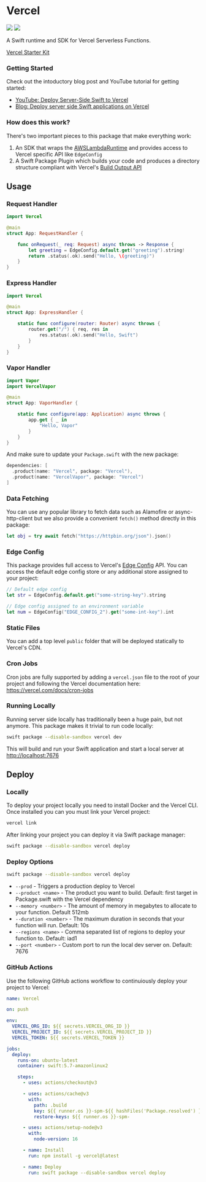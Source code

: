 # Vercel

[![](https://img.shields.io/endpoint?url=https%3A%2F%2Fswiftpackageindex.com%2Fapi%2Fpackages%2Fswift-cloud%2FVercel%2Fbadge%3Ftype%3Dswift-versions)](https://swiftpackageindex.com/swift-cloud/Vercel)
[![](https://img.shields.io/endpoint?url=https%3A%2F%2Fswiftpackageindex.com%2Fapi%2Fpackages%2Fswift-cloud%2FVercel%2Fbadge%3Ftype%3Dplatforms)](https://swiftpackageindex.com/swift-cloud/Vercel)

A Swift runtime and SDK for Vercel Serverless Functions.

[Vercel Starter Kit](https://github.com/swift-cloud/vercel-starter-kit)

### Getting Started

Check out the intoductory blog post and YouTube tutorial for getting started:

- [YouTube: Deploy Server-Side Swift to Vercel](https://www.youtube.com/watch?v=zzBhcYbtArY)
- [Blog: Deploy server side Swift applications on Vercel](https://swift.cloud/blog/deploy-server-side-swift-applications-on-vercel)

### How does this work?

There's two important pieces to this package that make everything work:

1. An SDK that wraps the [AWSLambdaRuntime](https://github.com/swift-server/swift-aws-lambda-runtime) and provides access to Vercel specific API like `EdgeConfig`
2. A Swift Package Plugin which builds your code and produces a directory structure compliant with Vercel's [Build Output API](https://vercel.com/docs/build-output-api/v3)

## Usage

### Request Handler

```swift
import Vercel

@main
struct App: RequestHandler {

    func onRequest(_ req: Request) async throws -> Response {
        let greeting = EdgeConfig.default.get("greeting").string!
        return .status(.ok).send("Hello, \(greeting)")
    }
}
```

### Express Handler

```swift
import Vercel

@main
struct App: ExpressHandler {

    static func configure(router: Router) async throws {
        router.get("/") { req, res in
            res.status(.ok).send("Hello, Swift")
        }
    }
}
```

### Vapor Handler

```swift
import Vapor
import VercelVapor

@main
struct App: VaporHandler {

    static func configure(app: Application) async throws {
        app.get { _ in
            "Hello, Vapor"
        }
    }
}
```

And make sure to update your `Package.swift` with the new package:

```swift
dependencies: [
  .product(name: "Vercel", package: "Vercel"),
  .product(name: "VercelVapor", package: "Vercel")
]
```

### Data Fetching

You can use any popular library to fetch data such as Alamofire or async-http-client but we also provide a convenient `fetch()` method directly in this package:

```swift
let obj = try await fetch("https://httpbin.org/json").json()
```

### Edge Config

This package provides full access to Vercel's [Edge Config](https://vercel.com/docs/concepts/edge-network/edge-config) API. You can access the default edge config store or any additional store assigned to your project:

```swift
// Default edge config
let str = EdgeConfig.default.get("some-string-key").string

// Edge config assigned to an environment variable
let num = EdgeConfig("EDGE_CONFIG_2").get("some-int-key").int
```

### Static Files

You can add a top level `public` folder that will be deployed statically to Vercel's CDN.

### Cron Jobs

Cron jobs are fully supported by adding a `vercel.json` file to the root of your project and following the Vercel documentation here: https://vercel.com/docs/cron-jobs

### Running Locally

Running server side locally has traditionally been a huge pain, but not anymore. This package makes it trivial to run code locally:

```bash
swift package --disable-sandbox vercel dev
```

This will build and run your Swift application and start a local server at [http://localhost:7676](http://localhost:7676)

## Deploy

### Locally

To deploy your project locally you need to install Docker and the Vercel CLI. Once installed you can you must link your Vercel project:

```bash
vercel link
```

After linking your project you can deploy it via Swift package manager:

```bash
swift package --disable-sandbox vercel deploy
```

### Deploy Options

```bash
swift package --disable-sandbox vercel deploy
```

- `--prod` - Triggers a production deploy to Vercel
- `--product <name>` - The product you want to build. Default: first target in Package.swift with the Vercel dependency
- `--memory <number>` - The amount of memory in megabytes to allocate to your function. Default 512mb
- `--duration <number>` - The maximum duration in seconds that your function will run. Default: 10s
- `--regions <name>` - Comma separated list of regions to deploy your function to. Default: iad1
- `--port <number>` - Custom port to run the local dev server on. Default: 7676

### GitHub Actions

Use the following GitHub actions workflow to continuiously deploy your project to Vercel:

```yaml
name: Vercel

on: push

env:
  VERCEL_ORG_ID: ${{ secrets.VERCEL_ORG_ID }}
  VERCEL_PROJECT_ID: ${{ secrets.VERCEL_PROJECT_ID }}
  VERCEL_TOKEN: ${{ secrets.VERCEL_TOKEN }}

jobs:
  deploy:
    runs-on: ubuntu-latest
    container: swift:5.7-amazonlinux2

    steps:
      - uses: actions/checkout@v3

      - uses: actions/cache@v3
        with:
          path: .build
          key: ${{ runner.os }}-spm-${{ hashFiles('Package.resolved') }}
          restore-keys: ${{ runner.os }}-spm-

      - uses: actions/setup-node@v3
        with:
          node-version: 16

      - name: Install
        run: npm install -g vercel@latest

      - name: Deploy
        run: swift package --disable-sandbox vercel deploy
```
